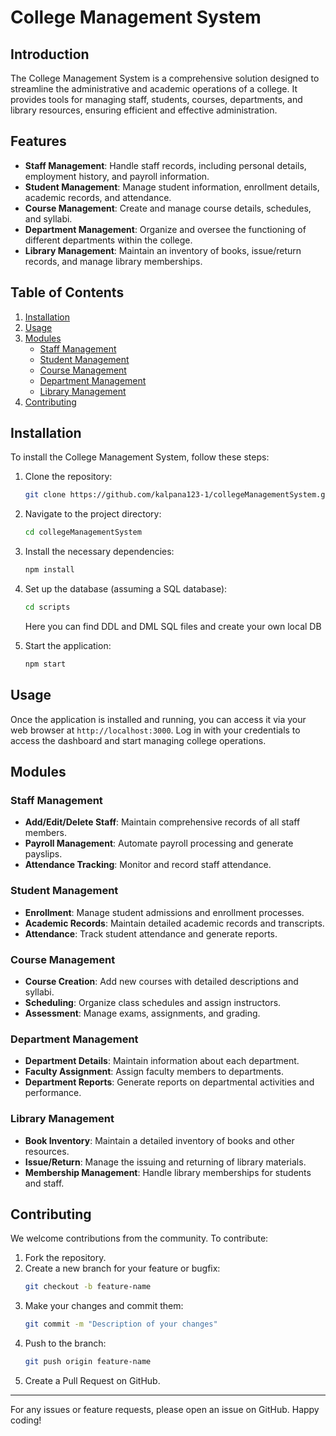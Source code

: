 # College Management System

## Introduction
The College Management System is a comprehensive solution designed to streamline the administrative and academic operations of a college. It provides tools for managing staff, students, courses, departments, and library resources, ensuring efficient and effective administration.

## Features
- **Staff Management**: Handle staff records, including personal details, employment history, and payroll information.
- **Student Management**: Manage student information, enrollment details, academic records, and attendance.
- **Course Management**: Create and manage course details, schedules, and syllabi.
- **Department Management**: Organize and oversee the functioning of different departments within the college.
- **Library Management**: Maintain an inventory of books, issue/return records, and manage library memberships.

## Table of Contents
1. [Installation](#installation)
2. [Usage](#usage)
3. [Modules](#modules)
    - [Staff Management](#staff-management)
    - [Student Management](#student-management)
    - [Course Management](#course-management)
    - [Department Management](#department-management)
    - [Library Management](#library-management)
4. [Contributing](#contributing)

## Installation
To install the College Management System, follow these steps:

1. Clone the repository:
    ```bash
    git clone https://github.com/kalpana123-1/collegeManagementSystem.git
    ```
2. Navigate to the project directory:
    ```bash
    cd collegeManagementSystem
    ```
3. Install the necessary dependencies:
    ```bash
    npm install
    ```
4. Set up the database (assuming a SQL database):
    ```bash
    cd scripts
    ```
    Here you can find DDL and DML SQL files and create your own local DB

5. Start the application:
    ```bash
    npm start
    ```

## Usage
Once the application is installed and running, you can access it via your web browser at `http://localhost:3000`. Log in with your credentials to access the dashboard and start managing college operations.

## Modules

### Staff Management
- **Add/Edit/Delete Staff**: Maintain comprehensive records of all staff members.
- **Payroll Management**: Automate payroll processing and generate payslips.
- **Attendance Tracking**: Monitor and record staff attendance.

### Student Management
- **Enrollment**: Manage student admissions and enrollment processes.
- **Academic Records**: Maintain detailed academic records and transcripts.
- **Attendance**: Track student attendance and generate reports.

### Course Management
- **Course Creation**: Add new courses with detailed descriptions and syllabi.
- **Scheduling**: Organize class schedules and assign instructors.
- **Assessment**: Manage exams, assignments, and grading.

### Department Management
- **Department Details**: Maintain information about each department.
- **Faculty Assignment**: Assign faculty members to departments.
- **Department Reports**: Generate reports on departmental activities and performance.

### Library Management
- **Book Inventory**: Maintain a detailed inventory of books and other resources.
- **Issue/Return**: Manage the issuing and returning of library materials.
- **Membership Management**: Handle library memberships for students and staff.

## Contributing
We welcome contributions from the community. To contribute:

1. Fork the repository.
2. Create a new branch for your feature or bugfix:
    ```bash
    git checkout -b feature-name
    ```
3. Make your changes and commit them:
    ```bash
    git commit -m "Description of your changes"
    ```
4. Push to the branch:
    ```bash
    git push origin feature-name
    ```
5. Create a Pull Request on GitHub.

---

For any issues or feature requests, please open an issue on GitHub. Happy coding!
